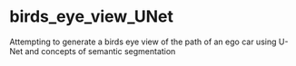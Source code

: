 # birds_eye_view_UNet
Attempting to generate a birds eye view of the path of an ego car using U-Net and concepts of semantic segmentation
